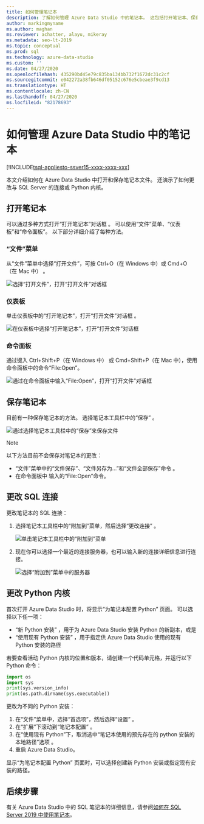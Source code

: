 ```yaml
---
title: 如何管理笔记本
description: 了解如何管理 Azure Data Studio 中的笔记本。 这包括打开笔记本、保存笔记本和更改 SQL 连接或 Python 内核。
author: markingmyname
ms.author: maghan
ms.reviewer: achatter, alayu, mikeray
ms.metadata: seo-lt-2019
ms.topic: conceptual
ms.prod: sql
ms.technology: azure-data-studio
ms.custom: ''
ms.date: 04/27/2020
ms.openlocfilehash: 435290bd45e79c835ba134bb732f1672dc31c2cf
ms.sourcegitcommit: e042272a38fb646df05152c676e5cbeae3f9cd13
ms.translationtype: HT
ms.contentlocale: zh-CN
ms.lasthandoff: 04/27/2020
ms.locfileid: "82178693"
---
```

# <a name="how-to-manage-notebooks-in-azure-data-studio"></a>如何管理 Azure Data Studio 中的笔记本

[!INCLUDE[tsql-appliesto-ssver15-xxxx-xxxx-xxx](../includes/tsql-appliesto-ssver15-xxxx-xxxx-xxx.md)]

本文介绍如何在 Azure Data Studio 中打开和保存笔记本文件。 还演示了如何更改与 SQL Server 的连接或 Python 内核。

## <a name="open-a-notebook"></a>打开笔记本

可以通过多种方式打开“打开笔记本”对话框  。 可以使用“文件”菜单、“仪表板”和“命令面板”。 以下部分详细介绍了每种方法。

### <a name="file-menu"></a>“文件”菜单

从“文件”菜单中选择“打开文件”，可按 Ctrl+O（在 Windows 中）或 Cmd+O（在 Mac 中）  。

![选择“打开文件”，打开“打开文件”对话框](./media/notebooks-manage-sql-server/open-file-1.png)

### <a name="dashboard"></a>仪表板

单击仪表板中的“打开笔记本”，打开“打开文件”对话框  。

![在仪表板中选择“打开笔记本”，打开“打开文件”对话框](./media/notebooks-manage-sql-server/open-file-2.png) 

### <a name="command-palette"></a>命令面板

通过键入 Ctrl+Shift+P（在 Windows 中）  或 Cmd+Shift+P（在 Mac 中），使用命令面板中的命令“File:Open”。

![通过在命令面板中输入“File:Open”，打开“打开文件”对话框](./media/notebooks-manage-sql-server/open-file-3.png)

## <a name="save-a-notebook"></a>保存笔记本

目前有一种保存笔记本的方法。 选择笔记本工具栏中的“保存”  。

![通过选择笔记本工具栏中的“保存”来保存文件](./media/notebooks-manage-sql-server/save-file-1.png)

> [!NOTE]
> 以下方法目前不会保存对笔记本的更改：
>
> - “文件”菜单中的“文件保存”、“文件另存为...”和“文件全部保存”命令    。
> - 在命令面板中  输入的“File:Open”命令。

## <a name="change-the-sql-connection"></a>更改 SQL 连接

更改笔记本的 SQL 连接：

1. 选择笔记本工具栏中的“附加到”菜单，然后选择“更改连接”   。

   ![单击笔记本工具栏中的“附加到”菜单](./media/notebooks-manage-sql-server/select-attach-to-1.png)

2. 现在你可以选择一个最近的连接服务器，也可以输入新的连接详细信息进行连接。

   ![选择“附加到”菜单中的服务器](./media/notebooks-manage-sql-server/select-attach-to-2.png)

## <a name="change-the-python-kernel"></a>更改 Python 内核

首次打开 Azure Data Studio 时，将显示“为笔记本配置 Python”  页面。 可以选择以下任一项：

- “新 Python 安装”  ，用于为 Azure Data Studio 安装 Python 的新副本，或是
- “使用现有 Python 安装”  ，用于指定供 Azure Data Studio 使用的现有 Python 安装的路径

若要查看活动 Python 内核的位置和版本，请创建一个代码单元格，并运行以下 Python 命令：

```python
import os
import sys
print(sys.version_info)
print(os.path.dirname(sys.executable))
```

更改为不同的 Python 安装：

1. 在“文件”菜单中，选择“首选项”，然后选择“设置”    。
1. 在“扩展”下滚动到“笔记本配置”   。
1. 在“使用现有 Python”下，取消选中“笔记本使用的预先存在的 python 安装的本地路径”选项  。
1. 重启 Azure Data Studio。

显示“为笔记本配置 Python”  页面时，可以选择创建新 Python 安装或指定现有安装的路径。

## <a name="next-steps"></a>后续步骤

有关 Azure Data Studio 中的 SQL 笔记本的详细信息，请参阅[如何在 SQL Server 2019 中使用笔记本](notebooks-guidance.md)。
